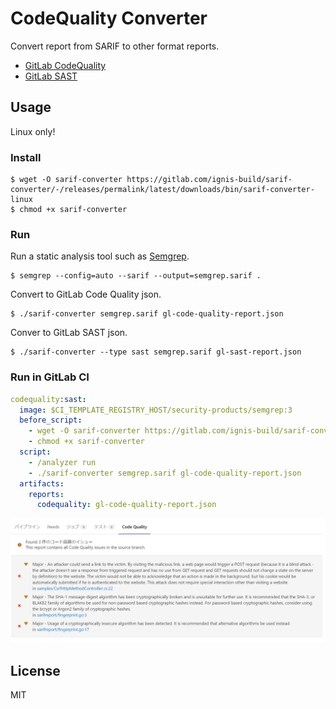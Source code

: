 # CodeQuality Converter
Convert report from SARIF to other format reports.

* [GitLab CodeQuality](https://docs.gitlab.com/ee/ci/testing/code_quality.html#implementing-a-custom-tool)
* [GitLab SAST](https://gitlab.com/gitlab-org/security-products/security-report-schemas/-/blob/master/dist/sast-report-format.json?_gl=1%2a1guihbz%2a_ga%2aOTc1NjM2NDI3LjE2NjY3MDc4NzI.%2a_ga_ENFH3X7M5Y%2aMTY2OTcwMjI3MC45LjEuMTY2OTcwMjMxMC4wLjAuMA..)


## Usage
Linux only!


### Install
```shell
$ wget -O sarif-converter https://gitlab.com/ignis-build/sarif-converter/-/releases/permalink/latest/downloads/bin/sarif-converter-linux
$ chmod +x sarif-converter
```


### Run
Run a static analysis tool such as [Semgrep](https://semgrep.dev/).

```shell
$ semgrep --config=auto --sarif --output=semgrep.sarif .
```

Convert to GitLab Code Quality json.

```shell
$ ./sarif-converter semgrep.sarif gl-code-quality-report.json
```

Conver to GitLab SAST json.

```
$ ./sarif-converter --type sast semgrep.sarif gl-sast-report.json
```


### Run in GitLab CI
```yaml
codequality:sast:
  image: $CI_TEMPLATE_REGISTRY_HOST/security-products/semgrep:3
  before_script:
    - wget -O sarif-converter https://gitlab.com/ignis-build/sarif-converter/-/releases/permalink/latest/downloads/bin/sarif-converter-linux
    - chmod +x sarif-converter
  script:
    - /analyzer run
    - ./sarif-converter semgrep.sarif gl-code-quality-report.json
  artifacts:
    reports:
      codequality: gl-code-quality-report.json
```

![](docs/gitlab-merge-request.png)


## License
MIT
